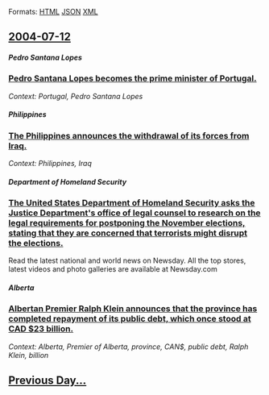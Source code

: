 
Formats: [HTML](2004/07/12/index.html)  [JSON](2004/07/12/index.json)  [XML](2004/07/12/index.xml)  

## [2004-07-12](/news/2004/07/12/index.md)

##### Pedro Santana Lopes
### [ Pedro Santana Lopes becomes the prime minister of Portugal. ](/news/2004/07/12/pedro-santana-lopes-becomes-the-prime-minister-of-portugal.md)
_Context: Portugal, Pedro Santana Lopes_

##### Philippines
### [ The Philippines announces the withdrawal of its forces from Iraq. ](/news/2004/07/12/the-philippines-announces-the-withdrawal-of-its-forces-from-iraq.md)
_Context: Philippines, Iraq_

##### Department of Homeland Security
### [ The United States Department of Homeland Security asks the Justice Department's office of legal counsel to research on the legal requirements for postponing the November elections, stating that they are concerned that terrorists might disrupt the elections. ](/news/2004/07/12/the-united-states-department-of-homeland-security-asks-the-justice-department-s-office-of-legal-counsel-to-research-on-the-legal-requiremen.md)
Read the latest national and world news on Newsday. All the top stores, latest videos and photo galleries are available at Newsday.com

##### Alberta
### [ Albertan Premier Ralph Klein announces that the province has completed repayment of its public debt, which once stood at CAD $23 billion. ](/news/2004/07/12/albertan-premier-ralph-klein-announces-that-the-province-has-completed-repayment-of-its-public-debt-which-once-stood-at-cad-23-billion.md)
_Context: Alberta, Premier of Alberta, province, CAN$, public debt, Ralph Klein, billion_

## [Previous Day...](/news/2004/07/11/index.md)


